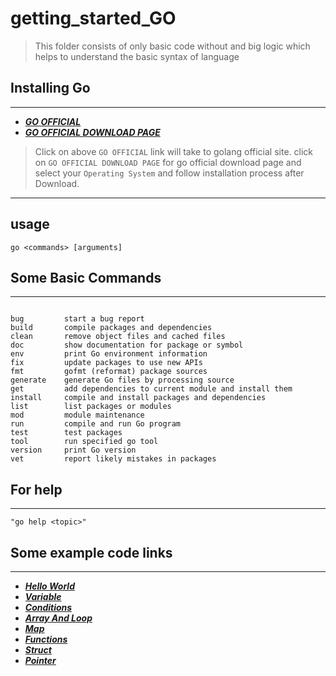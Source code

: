 # getting_started_GO

 >This folder consists of only basic code without and big logic
 which helps to understand the basic syntax of language

## Installing Go
----

* ***[ GO OFFICIAL ](https://golang.org/)***
* ***[ GO OFFICIAL DOWNLOAD PAGE](https://golang.org/dl/)***

>Click on above `GO OFFICIAL` link will take to golang official site.
click on `GO OFFICIAL DOWNLOAD PAGE` for go official download page and select your `Operating System`
and follow installation process after Download.

----
## usage
    go <commands> [arguments]

## Some Basic Commands
----
```

bug         start a bug report
build       compile packages and dependencies
clean       remove object files and cached files
doc         show documentation for package or symbol
env         print Go environment information
fix         update packages to use new APIs
fmt         gofmt (reformat) package sources
generate    generate Go files by processing source
get         add dependencies to current module and install them
install     compile and install packages and dependencies
list        list packages or modules
mod         module maintenance
run         compile and run Go program
test        test packages
tool        run specified go tool
version     print Go version
vet         report likely mistakes in packages

```

## For help

----

`"go help <topic>"`

## Some example code links
----

* ***[Hello World](https://github.com/ankurrai1/getting_started_GO/blob/master/hello.go)***
* ***[Variable](https://github.com/ankurrai1/getting_started_GO/blob/master/variable.go)***
* ***[Conditions](https://github.com/ankurrai1/getting_started_GO/blob/master/consditions.go)***
* ***[Array And Loop](https://github.com/ankurrai1/getting_started_GO/blob/master/loop.go)***
* ***[Map](https://github.com/ankurrai1/getting_started_GO/blob/master/json_like_map.go)***
* ***[Functions](https://github.com/ankurrai1/getting_started_GO/blob/master/functions.go)***
* ***[Struct](https://github.com/ankurrai1/getting_started_GO/blob/master/struct.go)***
* ***[Pointer](https://github.com/ankurrai1/getting_started_GO/blob/master/pointer.go)***
